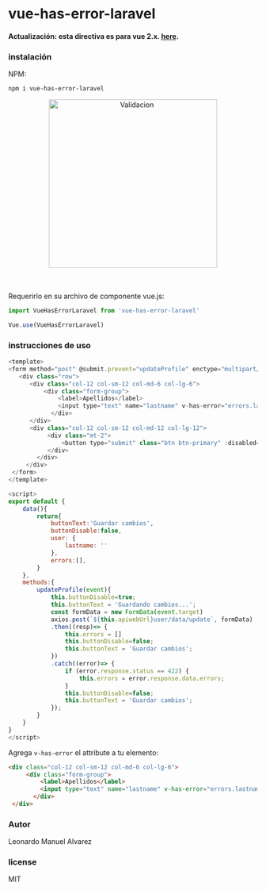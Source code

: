 # vue-has-error-laravel
#### Actualización: esta directiva es para vue 2.x. [here](https://github.com/alvarez25leo/vue-has-error-laravel).


### instalación

NPM:
```bash
npm i vue-has-error-laravel
```

<center><img width="340" alt="Validacion" src="https://i.ibb.co/wRXSyrW/validar-formulario.png"></center>
<div><br><br></div>


Requerirlo en su archivo de componente vue.js:

```javascript
import VueHasErrorLaravel from 'vue-has-error-laravel'

Vue.use(VueHasErrorLaravel)
```

### instrucciones de uso

```javascript
<template>
<form method="post" @submit.prevent="updateProfile" enctype="multipart/form-data">
   <div class="row">
      <div class="col-12 col-sm-12 col-md-6 col-lg-6">
          <div class="form-group">
              <label>Apellidos</label>
              <input type="text" name="lastname" v-has-error="errors.lastname" v-model="user.lastname"  class="form-control" >
            </div>
      </div>
      <div class="col-12 col-sm-12 col-md-12 col-lg-12">
           <div class="mt-2">
               <button type="submit" class="btn btn-primary" :disabled="buttonDisable">{{buttonText}}</button>
           </div>
        </div>
     </div>
 </form>
</template>

<script>
export default {
    data(){
        return{
            buttonText:'Guardar cambios',
            buttonDisable:false,
            user: {
                lastname: ''
            },
            errors:[],
        }
    },
    methods:{
        updateProfile(event){
            this.buttonDisable=true;
            this.buttonText = 'Guardando cambios...';
            const formData = new FormData(event.target)
            axios.post(`${this.apiwebUrl}user/data/update`, formData)
            .then((resp)=> {
                this.errors = []
                this.buttonDisable=false;
                this.buttonText = 'Guardar cambios';
            })
            .catch((error)=> {
                if (error.response.status == 422) {
                    this.errors = error.response.data.errors;
                }
                this.buttonDisable=false;
                this.buttonText = 'Guardar cambios';
            });
        }
    }
}
</script>

```

Agrega `v-has-error` el attribute a tu elemento:

```html
<div class="col-12 col-sm-12 col-md-6 col-lg-6">
     <div class="form-group">
         <label>Apellidos</label>
         <input type="text" name="lastname" v-has-error="errors.lastname" v-model="user.lastname"  class="form-control" >
       </div>
 </div>
```

### Autor

Leonardo Manuel Alvarez

### license

MIT
